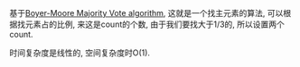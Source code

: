 基于[Boyer-Moore Majority Vote algorithm](https://gregable.com/2013/10/majority-vote-algorithm-find-majority.html), 这就是一个找主元素的算法, 可以根据找元素占的比例, 来这是count的个数, 由于我们要找大于1/3的, 所以设置两个count.

时间复杂度是线性的, 空间复杂度时O(1).

